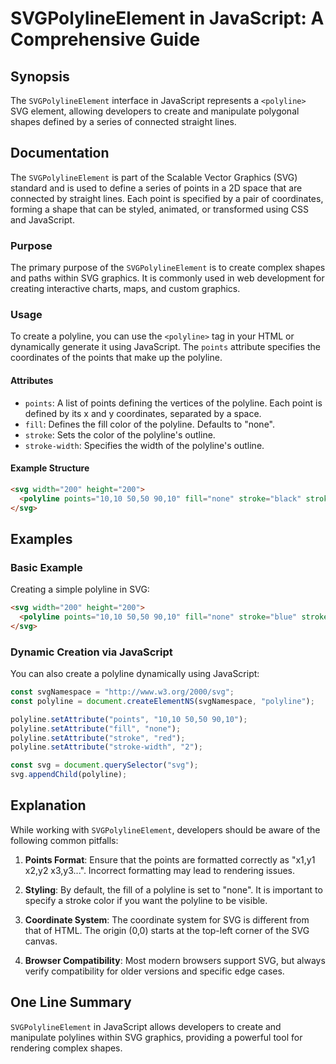 <!--
Meta Description: # SVGPolylineElement in JavaScript: A Comprehensive Guide ## Synopsis The `SVGPolylineElement` interface in JavaScript represents a `<polyline>` SVG e...
Meta Keywords: polyline, svg, points, stroke, javascript
-->

# SVGPolylineElement in JavaScript: A Comprehensive Guide

## Synopsis
The `SVGPolylineElement` interface in JavaScript represents a `<polyline>` SVG element, allowing developers to create and manipulate polygonal shapes defined by a series of connected straight lines.

## Documentation
The `SVGPolylineElement` is part of the Scalable Vector Graphics (SVG) standard and is used to define a series of points in a 2D space that are connected by straight lines. Each point is specified by a pair of coordinates, forming a shape that can be styled, animated, or transformed using CSS and JavaScript.

### Purpose
The primary purpose of the `SVGPolylineElement` is to create complex shapes and paths within SVG graphics. It is commonly used in web development for creating interactive charts, maps, and custom graphics.

### Usage
To create a polyline, you can use the `<polyline>` tag in your HTML or dynamically generate it using JavaScript. The `points` attribute specifies the coordinates of the points that make up the polyline.

#### Attributes
- `points`: A list of points defining the vertices of the polyline. Each point is defined by its x and y coordinates, separated by a space.
- `fill`: Defines the fill color of the polyline. Defaults to "none".
- `stroke`: Sets the color of the polyline's outline.
- `stroke-width`: Specifies the width of the polyline's outline.

#### Example Structure
```html
<svg width="200" height="200">
  <polyline points="10,10 50,50 90,10" fill="none" stroke="black" stroke-width="2"/>
</svg>
```

## Examples

### Basic Example
Creating a simple polyline in SVG:
```html
<svg width="200" height="200">
  <polyline points="10,10 50,50 90,10" fill="none" stroke="blue" stroke-width="2"/>
</svg>
```

### Dynamic Creation via JavaScript
You can also create a polyline dynamically using JavaScript:
```javascript
const svgNamespace = "http://www.w3.org/2000/svg";
const polyline = document.createElementNS(svgNamespace, "polyline");

polyline.setAttribute("points", "10,10 50,50 90,10");
polyline.setAttribute("fill", "none");
polyline.setAttribute("stroke", "red");
polyline.setAttribute("stroke-width", "2");

const svg = document.querySelector("svg");
svg.appendChild(polyline);
```

## Explanation
While working with `SVGPolylineElement`, developers should be aware of the following common pitfalls:

1. **Points Format**: Ensure that the points are formatted correctly as "x1,y1 x2,y2 x3,y3...". Incorrect formatting may lead to rendering issues.
  
2. **Styling**: By default, the fill of a polyline is set to "none". It is important to specify a stroke color if you want the polyline to be visible.

3. **Coordinate System**: The coordinate system for SVG is different from that of HTML. The origin (0,0) starts at the top-left corner of the SVG canvas.

4. **Browser Compatibility**: Most modern browsers support SVG, but always verify compatibility for older versions and specific edge cases.

## One Line Summary
`SVGPolylineElement` in JavaScript allows developers to create and manipulate polylines within SVG graphics, providing a powerful tool for rendering complex shapes.